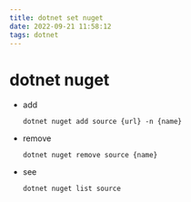 ```yaml
---
title: dotnet set nuget
date: 2022-09-21 11:58:12
tags: dotnet
---
```


# dotnet nuget

- add
  ```
  dotnet nuget add source {url} -n {name}
  ```

- remove
  ```
  dotnet nuget remove source {name}
  ```

- see
  ```
  dotnet nuget list source
  ```
